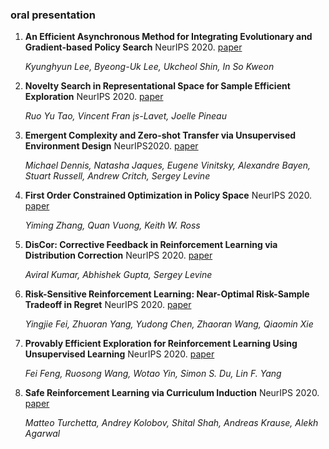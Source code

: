 ### oral presentation
1. **An Efficient Asynchronous Method for Integrating Evolutionary and Gradient-based Policy Search** NeurIPS 2020. [paper](https://papers.nips.cc/paper/2020/file/731309c4bb223491a9f67eac5214fb2e-Paper.pdf)

    *Kyunghyun Lee, Byeong-Uk Lee, Ukcheol Shin, In So Kweon*

2. **Novelty Search in Representational Space for Sample Efficient Exploration** NeurIPS 2020. [paper](https://arxiv.org/pdf/2009.13579.pdf)

    *Ruo Yu Tao, Vincent Fran ̧is-Lavet, Joelle Pineau*
    
3. **Emergent Complexity and Zero-shot Transfer via Unsupervised Environment Design** NeurIPS2020. [paper](https://arxiv.org/pdf/2012.02096.pdf)

    *Michael Dennis, Natasha Jaques, Eugene Vinitsky, Alexandre Bayen, Stuart Russell, Andrew Critch, Sergey Levine*
    
4. **First Order Constrained Optimization in Policy Space** NeurIPS 2020. [paper](https://papers.nips.cc/paper/2020/file/af5d5ef24881f3c3049a7b9bfe74d58b-Paper.pdf)

    *Yiming Zhang, Quan Vuong, Keith W. Ross*

5. **DisCor: Corrective Feedback in Reinforcement Learning via Distribution Correction** NeurIPS 2020. [paper](https://arxiv.org/pdf/2003.07305.pdf)

    *Aviral Kumar, Abhishek Gupta, Sergey Levine*
    
6. **Risk-Sensitive Reinforcement Learning: Near-Optimal Risk-Sample Tradeoff in Regret** NeurIPS 2020. [paper](https://arxiv.org/pdf/2006.13827.pdf)

    *Yingjie Fei, Zhuoran Yang, Yudong Chen, Zhaoran Wang, Qiaomin Xie*

7. **Provably Efficient Exploration for Reinforcement Learning Using Unsupervised Learning** NeurIPS 2020. [paper](https://arxiv.org/pdf/2003.06898.pdf)

    *Fei Feng, Ruosong Wang, Wotao Yin, Simon S. Du, Lin F. Yang*
    
8. **Safe Reinforcement Learning via Curriculum Induction** NeurIPS 2020. [paper](https://arxiv.org/pdf/2006.12136.pdf)

    *Matteo Turchetta, Andrey Kolobov, Shital Shah, Andreas Krause, Alekh Agarwal*
